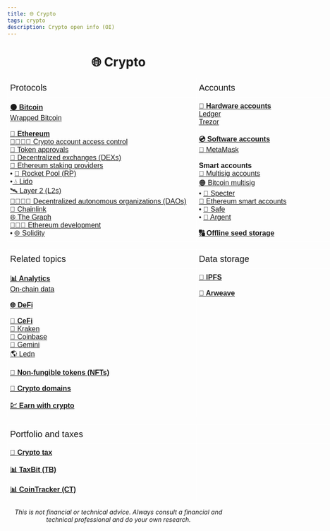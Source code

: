 ```yaml
---
title: 🌐 Crypto
tags: crypto
description: Crypto open info (OI)
---
```


<h1 style="text-align: center;">🌐 Crypto</h1>

<!-- Protocols and Accounts -->

<style type="text/css">
.tg  {border-collapse:collapse;border-spacing:0;}
.tg td{border-color:black;border-style:solid;border-width:1px;font-family:Arial, sans-serif;font-size:14px;
  overflow:hidden;padding:10px 5px;word-break:normal;}
.tg th{border-color:black;border-style:solid;border-width:1px;font-family:Arial, sans-serif;font-size:14px;
  font-weight:normal;overflow:hidden;padding:10px 5px;word-break:normal;}
.tg .tg-t0vf{border-color:#ffffff;font-size:100%;text-align:left;vertical-align:top}
.tg .tg-e5wj{border-color:#ffffff;font-size:20px;text-align:left;vertical-align:top}
</style>
<table class="tg" style="undefined;table-layout: fixed; width: 756px">
<colgroup>
<col style="width: 429px">
<col style="width: 327px">
</colgroup>
<thead>
  <tr>
    <th class="tg-e5wj">Protocols</th>
    <th class="tg-e5wj">Accounts</th>
  </tr>
</thead>
<tbody>
  <tr>
    <td class="tg-t0vf"><a href="https://docs.google.com/document/d/1XOdxtc2CQAOJJAbbIjWwhxwlymFc_GfTrw4GOrOWFeY/edit#heading=h.61c37c1ys81r" target="_blank" rel="noopener noreferrer"><span style="font-weight:bold">🟠 Bitcoin</span></a><br><a href="https://docs.google.com/document/d/1kmrppy6Zf_cKb6kNPIBN9YLP6ROYY5h6VL-FnCSPybE/edit#heading=h.ixnf8s214749" target="_blank" rel="noopener noreferrer">Wrapped Bitcoin</a><br><br><a href="https://docs.google.com/document/d/1pfGXa-DCOBQ6Ed7w1Q_XNaTtiUwuWRQSLgJ6vZ4v85I/edit#heading=h.mxo02mby3apr" target="_blank" rel="noopener noreferrer"><span style="font-weight:bold">🔷 Ethereum</span></a><br><a href="https://hackmd.io/@openinfo/crypto-access-control" target="_blank" rel="noopener noreferrer">🫱🏻‍🫲🏼 Crypto account access control</a><br><a href="https://docs.google.com/document/d/1uPMUppk7BZ5ZLmLx0ht0RPrneDTyiXKAfr2kV9YK_C4/edit" target="_blank" rel="noopener noreferrer">🚦 Token approvals</a><br><a href="https://docs.google.com/document/d/1vMpI2grJKnK9sS36S2e4O0rH0_m79soOPEAUt5T2DAg/edit#heading=h.v206s4c2zglh" target="_blank" rel="noopener noreferrer">🔹 Decentralized exchanges (DEXs)</a><br><a href="https://docs.google.com/document/u/0/d/1Pe3VinJoScxqMk4l2aAFk4FMUE_qEdLZMYfmqCnICuM/edit" target="_blank" rel="noopener noreferrer">🏦 Ethereum staking providers</a><br><span style="font-style:normal">• </span><a href="https://docs.google.com/document/d/1BJi0R1Ud6AH1dr-_Oy4pV5PjWX7u81-Qz4jBtLmG8Zw/edit#heading=h.f1gy0tusu7q" target="_blank" rel="noopener noreferrer">🚀 Rocket Pool (RP)</a><br><span style="font-style:normal">•</span><a href="https://docs.google.com/document/d/1qt1qVa9MfMaFCmAVEMOTvRg2caQJweo0X8BgbfQpLtk/edit#heading=h.35apdo3jedck" target="_blank" rel="noopener noreferrer"> 💧 Lido</a><br><a href="https://docs.google.com/document/d/1-p3-EO2xev0cWcJs4z4gzf5mXUQ1lyOmxI-JDyebS54/edit#heading=h.vh0mleuq6qjm" target="_blank" rel="noopener noreferrer">🛰️ Layer 2 (L2s)</a><br><a href="https://hackmd.io/@openinfo/daos" target="_blank" rel="noopener noreferrer">🫱🏻‍🫲🏾 Decentralized autonomous organizations (DAOs)</a><br><a href="https://docs.google.com/document/d/1uWd-_mGNKCY8jAyDLrRYP6-BFQVv5r4yIm9Bh_MKaug/edit#heading=h.r7xrfg9nz4ut" target="_blank" rel="noopener noreferrer">🔗 Chainlink</a><br><a href="https://docs.google.com/document/d/1KSf1VWvU1nK5vIPG7fIqn2q30L_qIathgqxteMdIqVY/edit#heading=h.s7dugc112q20" target="_blank" rel="noopener noreferrer">🌐 The Graph</a><br><a href="https://docs.google.com/document/d/1cxwnuZ0Jl8RfDquxTHivkt_utPiK3RvD_jcb_tpv6ic/edit#heading=h.v59ti8ar5fb2" target="_blank" rel="noopener noreferrer">👩🏻‍💻 Ethereum development</a><br>• <a href="https://docs.google.com/document/d/1dcDwvSnsXiGroFE72fx5AEJ865BeMJmYNOTwbqh5v2A/edit#heading=h.idivo1mjuina" target="_blank" rel="noopener noreferrer">🌐 Solidity</a></td>
    <td class="tg-t0vf"><a href="https://docs.google.com/document/d/1_E7RjMZAfkoNH7ZqF63p9ZUWpeKXzo9QC9L32K3raPs" target="_blank" rel="noopener noreferrer"><span style="font-weight:bold">🏦 Hardware accounts</span></a><br><a href="https://docs.google.com/document/d/17j_9Qpc2qB5dqYWTP20TAnqWHbmjx1NkPdgGDZo1M2Y/edit#heading=h.9jfodn40cp0d" target="_blank" rel="noopener noreferrer"><span style="font-weight:400;font-style:normal;text-decoration:underline">Ledger</span></a><br><a href="https://docs.google.com/document/d/1Gr9ogLVNu9f7CL852RUfy6iEtKSV29P3gsyT3VKuhus/edit#heading=h.mx9rykw2cg7i" target="_blank" rel="noopener noreferrer"><span style="font-weight:400;font-style:normal;text-decoration:underline">Trezor</span></a><br><br><a href="https://docs.google.com/document/d/11HKTi5Z3HTFrn7sejQckkkmreA3zzfKwhEQyOudnD8g/edit#heading=h.i6hgh1nbdhb4" target="_blank" rel="noopener noreferrer"><span style="font-weight:bold">💿 Software accounts</span></a><br><a href="https://docs.google.com/document/d/12SxCBnZ18YjKYg7f6xzlaqy4GyAS4nih8yrQXpmaoac" target="_blank" rel="noopener noreferrer">🦊 MetaMask</a><br><br><span style="font-weight:bold">Smart accounts</span><br><a href="https://docs.google.com/document/d/1NCq7kFC49DEgpzSWKfvTMLKT3RWtM7dR8MqCpe6GN54/edit#heading=h.efjur6lopkux" target="_blank" rel="noopener noreferrer">🔑 Multisig accounts</a><br><a href="https://docs.google.com/document/d/1k1Zv6dQqR0H2YYuhOWP7pp5-we3BNRsAnXNRC5Ze1ac/edit" target="_blank" rel="noopener noreferrer">🟠 Bitcoin multisig</a><br><span style="font-style:normal;text-decoration:none">• </span><a href="https://docs.google.com/document/u/0/d/1IT2dTWgQOKm51hDtaTuDRIkDWNf3W5e0x3EnNMn9Ya4/edit" target="_blank" rel="noopener noreferrer">👻 Specter</a><br><a href="https://docs.google.com/document/d/115I9AoCyctAnHOhBxiRXn2kgE-TDk2OfFvcT6vDvLEU/edit" target="_blank" rel="noopener noreferrer">🔷 Ethereum smart accounts</a><br><span style="font-style:normal;text-decoration:none">• </span><a href="http://hackmd.io/@safe/oi" target="_blank" rel="noopener noreferrer">🔰 Safe</a><br><span style="font-style:normal;text-decoration:none">• </span><a href="https://docs.google.com/document/d/1KQFLd714xjcur5LwatU1VTxrDM0doOAgD2N6dl0noKI/edit#heading=h.cltj3ndu311d" target="_blank" rel="noopener noreferrer">🔸 Argent</a><br><br><a href="https://docs.google.com/document/d/1CsJuA82508VA26QGsEJRWI9qzXvlW_ClhZJ2JwYYXQA/edit#heading=h.17yynpykxgk0" target="_blank" rel="noopener noreferrer"><span style="font-weight:bold">🔠 Offline seed storage</span></a></td>
  </tr>
</tbody>
</table>

<!-- Related topics and Data storage -->

<style type="text/css">
.tg  {border-collapse:collapse;border-spacing:0;}
.tg td{border-color:black;border-style:solid;border-width:1px;font-family:Arial, sans-serif;font-size:14px;
  overflow:hidden;padding:10px 5px;word-break:normal;}
.tg th{border-color:black;border-style:solid;border-width:1px;font-family:Arial, sans-serif;font-size:14px;
  font-weight:normal;overflow:hidden;padding:10px 5px;word-break:normal;}
.tg .tg-t0vf{border-color:#ffffff;font-size:100%;text-align:left;vertical-align:top}
.tg .tg-e5wj{border-color:#ffffff;font-size:20px;text-align:left;vertical-align:top}
</style>
<table class="tg" style="undefined;table-layout: fixed; width: 756px">
<colgroup>
<col style="width: 429px">
<col style="width: 327px">
</colgroup>
<thead>
  <tr>
    <th class="tg-e5wj">Related topics</th>
    <th class="tg-e5wj">Data storage</th>
  </tr>
</thead>
<tbody>
  <tr>
    <td class="tg-t0vf"><a href="https://docs.google.com/document/d/1rRiQ3odXKjBXE9KuH9tz51yaXRbuH-4vfHpkBU3fKAk/edit#heading=h.16av4fp09dc0" target="_blank" rel="noopener noreferrer"><span style="font-weight:bold">📊 Analytics</span></a><br><a href="https://docs.google.com/document/d/1lGLNo6CYkWg67dAXPFNtlt2UIazEibHVHwTvIdS38xg" target="_blank" rel="noopener noreferrer">On-chain data</a><br><br><a href="https://docs.google.com/document/d/17d_A-K2glM6mCZYUqCNxtWOcTaLklV_1VGZqNO7kfV8/edit#" target="_blank" rel="noopener noreferrer"><span style="font-weight:bold">🌐 DeFi</span></a><br><br><a href="https://docs.google.com/document/d/1uj3jY4LuaxnvEr_401AmAyUalCyG_MCHbbALDCfMB6c/edit#" target="_blank" rel="noopener noreferrer"><span style="font-weight:bold">🏦 CeFi</span></a><br><a href="https://docs.google.com/document/u/0/d/1D7zX409SGvdG83ez3E93rvj7kUl7PLTk5DcQxdRE5A8/edit" target="_blank" rel="noopener noreferrer">🐙 Kraken</a><br><a href="https://docs.google.com/document/d/15HSTakI8OVNcSUEoyU5aYD6z4iddElHi1BR1uVN9MvE/edit#" target="_blank" rel="noopener noreferrer">🔵 Coinbase</a><br><a href="https://docs.google.com/document/d/16vKmSyxYehN3n5JODHjhtWOnG7mYk0NjYBpoMYbLks8/edit?usp=sharing" target="_blank" rel="noopener noreferrer">🔵 Gemini</a><br><a href="https://docs.google.com/document/u/0/d/15INYxhpGTIXdabN2gofNG5_BJhu0RCxq6DbWvxIqdnQ/edit" target="_blank" rel="noopener noreferrer">🌎 Ledn</a><br><br><a href="https://docs.google.com/document/u/0/d/1XKFckibLBvU-vgGx1AtAgB8qzPGcjUgxWaidTlMr5H0/edit" target="_blank" rel="noopener noreferrer"><span style="font-weight:bold">👾 Non-fungible tokens (NFTs)</span></a><br><br><a href="https://docs.google.com/document/d/1BTX9aYyCZQxVh45FMJr_PjwuLhYI57v9j_gfARC8U2U" target="_blank" rel="noopener noreferrer"><span style="font-weight:bold">🔗 Crypto domains</span></a><br><br><a href="https://docs.google.com/document/d/1u3bvuePSdp_OdiO35RSMkbvB9gMoAV0VZ6LGzp9gvms/edit#heading=h.x54ls54troyt" target="_blank" rel="noopener noreferrer"><span style="font-weight:bold">💹 Earn with crypto</span></a></td>
    <td class="tg-t0vf"><a href="https://docs.google.com/document/u/0/d/1BEauu3Ohyf8IAjrRgos7qOUYw17Q-5LjMdLq72BY0ck/edit" target="_blank" rel="noopener noreferrer"><span style="font-weight:bold">🌌 IPFS</span></a><br><br><a href="https://hackmd.io/@openinfo/arweave" target="_blank" rel="noopener noreferrer"><span style="font-weight:bold">🐘 Arweave</span></a></td>
  </tr>
</tbody>
</table>

<!-- Portfolio and taxes -->

<style type="text/css">
.tg  {border-collapse:collapse;border-spacing:0;}
.tg td{border-color:black;border-style:solid;border-width:1px;font-family:Arial, sans-serif;font-size:14px;
  overflow:hidden;padding:10px 5px;word-break:normal;}
.tg th{border-color:black;border-style:solid;border-width:1px;font-family:Arial, sans-serif;font-size:14px;
  font-weight:normal;overflow:hidden;padding:10px 5px;word-break:normal;}
.tg .tg-t0vf{border-color:#ffffff;font-size:100%;text-align:left;vertical-align:top}
.tg .tg-e5wj{border-color:#ffffff;font-size:20px;text-align:left;vertical-align:top}
</style>
<table class="tg" style="undefined;table-layout: fixed; width: 756px">
<colgroup>
<col style="width: 429px">
<col style="width: 327px">
</colgroup>
<thead>
  <tr>
    <th class="tg-e5wj">Portfolio and taxes</th>
    <th class="tg-e5wj"></th>
  </tr>
</thead>
<tbody>
  <tr>
    <td class="tg-t0vf"><a href="https://docs.google.com/document/d/1e03I6kGgzDaOksqqvCRrG7oIpEFVTZ8avtC5_a9XWzo/edit#heading=h.8jhet6s86aq6" target="_blank" rel="noopener noreferrer"><span style="font-weight:bold">💸 Crypto tax</span></a><br><br><a href="https://docs.google.com/document/d/1B7bKyvEQ1KFT-yOzHgS8nzMcIg1Ec5BNpaToDR2OTVg/edit#heading=h.n7hrx3498vgq" target="_blank" rel="noopener noreferrer"><span style="font-weight:bold">📊 TaxBit (TB)</span></a><br><br><a href="https://docs.google.com/document/d/1D_OK9TE_kJRHRp7Svfm8a9bhUZICs-9rOrbczo2AwGM/edit#heading=h.r3y3hf58tvcs" target="_blank" rel="noopener noreferrer"><span style="font-weight:bold">📊 CoinTracker (CT)</span></a></td>
    <td class="tg-t0vf"></td>
  </tr>
</tbody>
</table>

<p style="text-align: center; font-style: italic">This is not financial or technical advice. Always consult a financial and technical professional and do your own research.</p>
